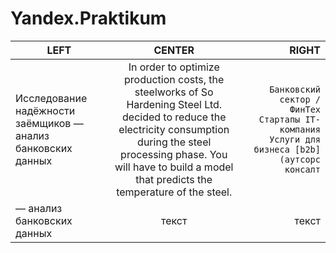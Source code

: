 # Yandex.Praktikum

| LEFT | CENTER | RIGHT |
|----------------|:---------:|----------------:|
| Исследование надёжности заёмщиков — анализ банковских данных| In order to optimize production costs, the steelworks of So Hardening Steel Ltd. decided to reduce the electricity consumption during the steel processing phase. You will have to build a model that predicts the temperature of the steel.| ```Банковский сектор / ФинТех Cтартапы IT-компания Услуги для бизнеса [b2b] (аутсорс консалт``` |
| — анализ банковских данных  | текст | текст |
